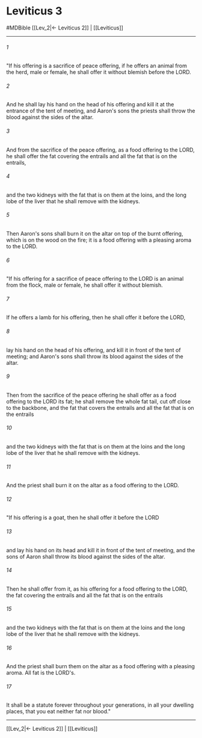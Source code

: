 # Leviticus 3
#MDBible
[[Lev_2|← Leviticus 2]] | [[Leviticus]]

***

###### 1 

"If his offering is a sacrifice of peace offering, if he offers an animal from the herd, male or female, he shall offer it without blemish before the LORD. 

###### 2 

And he shall lay his hand on the head of his offering and kill it at the entrance of the tent of meeting, and Aaron's sons the priests shall throw the blood against the sides of the altar. 

###### 3 

And from the sacrifice of the peace offering, as a food offering to the LORD, he shall offer the fat covering the entrails and all the fat that is on the entrails, 

###### 4 

and the two kidneys with the fat that is on them at the loins, and the long lobe of the liver that he shall remove with the kidneys. 

###### 5 

Then Aaron's sons shall burn it on the altar on top of the burnt offering, which is on the wood on the fire; it is a food offering with a pleasing aroma to the LORD. 

###### 6 

"If his offering for a sacrifice of peace offering to the LORD is an animal from the flock, male or female, he shall offer it without blemish. 

###### 7 

If he offers a lamb for his offering, then he shall offer it before the LORD, 

###### 8 

lay his hand on the head of his offering, and kill it in front of the tent of meeting; and Aaron's sons shall throw its blood against the sides of the altar. 

###### 9 

Then from the sacrifice of the peace offering he shall offer as a food offering to the LORD its fat; he shall remove the whole fat tail, cut off close to the backbone, and the fat that covers the entrails and all the fat that is on the entrails 

###### 10 

and the two kidneys with the fat that is on them at the loins and the long lobe of the liver that he shall remove with the kidneys. 

###### 11 

And the priest shall burn it on the altar as a food offering to the LORD. 

###### 12 

"If his offering is a goat, then he shall offer it before the LORD 

###### 13 

and lay his hand on its head and kill it in front of the tent of meeting, and the sons of Aaron shall throw its blood against the sides of the altar. 

###### 14 

Then he shall offer from it, as his offering for a food offering to the LORD, the fat covering the entrails and all the fat that is on the entrails 

###### 15 

and the two kidneys with the fat that is on them at the loins and the long lobe of the liver that he shall remove with the kidneys. 

###### 16 

And the priest shall burn them on the altar as a food offering with a pleasing aroma. All fat is the LORD's. 

###### 17 

It shall be a statute forever throughout your generations, in all your dwelling places, that you eat neither fat nor blood." 

***

[[Lev_2|← Leviticus 2]] | [[Leviticus]]
